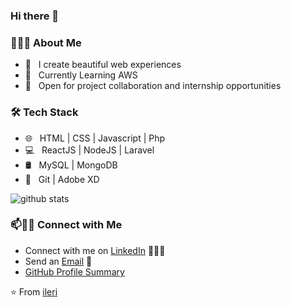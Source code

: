 ### Hi there 👋

<!--
**onlyArsh/onlyArsh** is a ✨ _special_ ✨ repository because its `README.md` (this file) appears on your GitHub profile.
Here are some ideas to get you started:
- 🔭 I’m currently working on 
- 🌱 I’m currently learning Node.js
- 👯 I’m looking to collaborate on 
- 🤔 I’m looking for help with 
- 💬 Ask me about Blockchain, chess, football,
- 📫 How to reach me: 
- 😄 Pronouns: he/him
- ⚡ Fun fact: ...
- 🎮 &nbsp; Unity
-->

<h3> 👨🏻‍💻 About Me </h3>

- 🔭 &nbsp; I create beautiful web experiences
- 🌱 &nbsp; Currently Learning AWS
- 👯 &nbsp; Open for project collaboration and internship opportunities 

<h3>🛠 Tech Stack</h3>

- 🌐 &nbsp; HTML | CSS | Javascript | Php 
- 💻 &nbsp; ReactJS | NodeJS | Laravel
- 🛢 &nbsp; MySQL | MongoDB
- 🔧 &nbsp; Git | Adobe XD  


![github stats](https://github-readme-stats.vercel.app/api?username=ileri-Arowolo&show_icons=true)

### 📫🤝🏻 Connect with Me

 - Connect with me on [LinkedIn](https://www.linkedin.com/in/ileriarowolo/) 👨🏻‍💻
 - Send an [Email](mailto:arowoloilerioluwa@gmail.com) 💌
 - [GitHub Profile Summary](https://profile-summary-for-github.com/user/ileri-Arowolo)




 ⭐️ From [ileri](https://github.com/[ileri-Arowolo])
